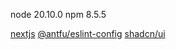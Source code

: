 node 20.10.0
npm 8.5.5

[nextjs](https://nextjs.org/docs/getting-started/installation)
[@antfu/eslint-config](https://github.com/antfu/eslint-config)
[shadcn/ui](https://ui.shadcn.com/docs/installation/next)